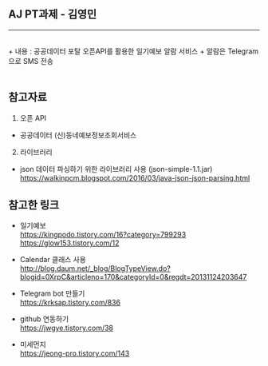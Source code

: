 ## AJ PT과제 - 김영민
<hr><br>
+ 내용 : 공공데이터 포탈 오픈API를 활용한 일기예보 알람 서비스
+ 알람은 Telegram 으로 SMS 전송
<br>
<br>

## 참고자료 <br>
 1. 오픈 API <br>
 - 공공데이터 (신)동네예보정보조회서비스 <br>
 
 2. 라이브러리 <br>
 - json 데이터 파싱하기 위한 라이브러리 사용 (json-simple-1.1.jar) <br>
   <a>https://walkinpcm.blogspot.com/2016/03/java-json-json-parsing.html</a><br>
 
## 참고한 링크 <br>

+ 일기예보 <br>
   <a>https://kingpodo.tistory.com/16?category=799293</a><br>
   <a>https://glow153.tistory.com/12</a><br>

+ Calendar 클래스 사용 <br>
   <a>http://blog.daum.net/_blog/BlogTypeView.do?blogid=0XrpC&articleno=170&categoryId=0&regdt=20131124203647</a><br>

+ Telegram bot 만들기 <br>
   <a>https://krksap.tistory.com/836</a><br>

+ github 연동하기 <br>
   <a>https://jwgye.tistory.com/38</a><br>
   
+ 미세먼지 <br>
   <a>https://jeong-pro.tistory.com/143</a>
